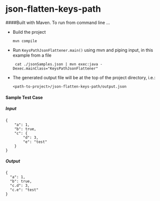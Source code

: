 # json-flatten-keys-path

####Built with Maven. To run from command line ...

- Build the project

    `mvn compile`
    
- Run `KeysPathJsonFlattener.main()` using mvn and piping input, in this example from a file

    ` cat ./jsonSamples.json | mvn exec:java -Dexec.mainClass="KeysPathJsonFlattener"`
    
- The generated output file will be at the top of the project directory, i.e.:

    `<path-to-project>/json-flatten-keys-path/output.json`
    
    
#### Sample Test Case

##### Input

```$xslt
{
    "a": 1,
    "b": true,
    "c": {
        "d": 3,
        "e": "test"
    }
}
```

##### Output

```$xslt
{
  "a": 1,
  "b": true,
  "c.d": 3,
  "c.e": "test"
}
```


 